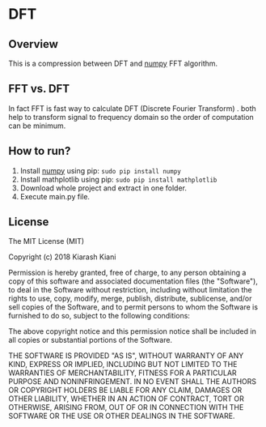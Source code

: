 # DFT
## Overview
This is a compression between DFT and [numpy](http://www.numpy.org/) FFT algorithm.

## FFT vs. DFT
In fact FFT is fast way to calculate DFT (Discrete Fourier Transform) .  both help to transform signal to frequency domain so the order of computation can be minimum.

## How to run?
1. Install [numpy](http://www.numpy.org/) using pip:
`sudo pip install numpy`
2. Install mathplotlib using pip:
`sudo pip install mathplotlib`
3. Download whole project and extract in one folder.
4. Execute main.py file.

## License
The MIT License (MIT)

Copyright (c) 2018  Kiarash Kiani

Permission is hereby granted, free of charge, to any person obtaining a copy of this software and associated documentation files (the "Software"), to deal in the Software without restriction, including without limitation the rights to use, copy, modify, merge, publish, distribute, sublicense, and/or sell copies of the Software, and to permit persons to whom the Software is furnished to do so, subject to the following conditions:

The above copyright notice and this permission notice shall be included in all copies or substantial portions of the Software.

THE SOFTWARE IS PROVIDED "AS IS", WITHOUT WARRANTY OF ANY KIND, EXPRESS OR IMPLIED, INCLUDING BUT NOT LIMITED TO THE WARRANTIES OF MERCHANTABILITY, FITNESS FOR A PARTICULAR PURPOSE AND NONINFRINGEMENT. IN NO EVENT SHALL THE AUTHORS OR COPYRIGHT HOLDERS BE LIABLE FOR ANY CLAIM, DAMAGES OR OTHER LIABILITY, WHETHER IN AN ACTION OF CONTRACT, TORT OR OTHERWISE, ARISING FROM, OUT OF OR IN CONNECTION WITH THE SOFTWARE OR THE USE OR OTHER DEALINGS IN THE SOFTWARE.
